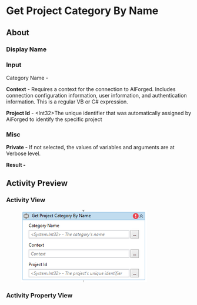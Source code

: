 # Get Project Category By Name

## About

### Display Name

### Input

Category Name -

**Context** - Requires a context for the connection to AIForged. Includes connection configuration information, user information, and authentication information. This is a regular VB or C# expression.

**Project Id** - \<Int32>The unique identifier that was automatically assigned by AiForged to identify the specific project

### Misc

**Private -** If not selected, the values of variables and arguments are at Verbose level.

**Result -**

## Activity Preview

### Activity View

<figure><img src="../../../.gitbook/assets/image (16) (3) (1).png" alt=""><figcaption></figcaption></figure>

### Activity Property View

<figure><img src="../../../.gitbook/assets/image (39) (5).png" alt=""><figcaption></figcaption></figure>

